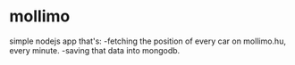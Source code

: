 # mollimo

simple nodejs app that's:
-fetching the position of every car on mollimo.hu, every minute.
-saving that data into mongodb.
